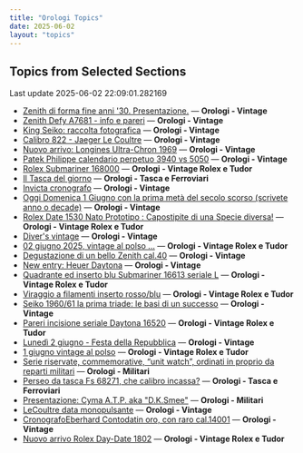 ```yaml
---
title: "Orologi Topics"
date: 2025-06-02
layout: "topics"
---
```


## Topics from Selected Sections

Last update 2025-06-02 22:09:01.282169

- [Zenith di forma fine anni '30. Presentazione.](https://orologi.forumfree.it/?t=80707941) — **Orologi - Vintage**
- [Zenith Defy A7681 - info e pareri](https://orologi.forumfree.it/?t=80712425) — **Orologi - Vintage**
- [King Seiko: raccolta fotografica](https://orologi.forumfree.it/?t=78946994) — **Orologi - Vintage**
- [Calibro 822 - Jaeger Le Coultre](https://orologi.forumfree.it/?t=52759964) — **Orologi - Vintage**
- [Nuovo arrivo: Longines Ultra-Chron 1969](https://orologi.forumfree.it/?t=80711169) — **Orologi - Vintage**
- [Patek Philippe calendario perpetuo 3940 vs 5050](https://orologi.forumfree.it/?t=76408201) — **Orologi - Vintage**
- [Rolex Submariner 168000](https://orologi.forumfree.it/?t=80709399) — **Orologi - Vintage Rolex e Tudor**
- [Il Tasca del giorno](https://orologi.forumfree.it/?t=80702163) — **Orologi - Tasca e Ferroviari**
- [Invicta cronografo](https://orologi.forumfree.it/?t=80712391) — **Orologi - Vintage**
- [Oggi Domenica 1 Giugno con la prima metà del secolo scorso (scrivete anno o decade)](https://orologi.forumfree.it/?t=80709879) — **Orologi - Vintage**
- [Rolex Date 1530 Nato Prototipo : Capostipite di una Specie diversa!](https://orologi.forumfree.it/?t=77078700) — **Orologi - Vintage Rolex e Tudor**
- [Diver's vintage](https://orologi.forumfree.it/?t=71608461) — **Orologi - Vintage**
- [02 giugno 2025, vintage al polso ...](https://orologi.forumfree.it/?t=80712071) — **Orologi - Vintage Rolex e Tudor**
- [Degustazione di un bello Zenith cal.40](https://orologi.forumfree.it/?t=80712780) — **Orologi - Vintage**
- [New entry: Heuer Daytona](https://orologi.forumfree.it/?t=80692975) — **Orologi - Vintage**
- [Quadrante ed inserto blu Submariner 16613 seriale L](https://orologi.forumfree.it/?t=80709553) — **Orologi - Vintage Rolex e Tudor**
- [Viraggio a filamenti inserto rosso/blu](https://orologi.forumfree.it/?t=80703308) — **Orologi - Vintage Rolex e Tudor**
- [Seiko 1960/61 la prima triade: le basi di un successo](https://orologi.forumfree.it/?t=80711444) — **Orologi - Vintage**
- [Pareri incisione seriale Daytona 16520](https://orologi.forumfree.it/?t=80706071) — **Orologi - Vintage Rolex e Tudor**
- [Lunedì 2 giugno - Festa della Repubblica](https://orologi.forumfree.it/?t=80711832) — **Orologi - Vintage**
- [1 giugno vintage al polso](https://orologi.forumfree.it/?t=80711180) — **Orologi - Vintage Rolex e Tudor**
- [Serie riservate, commemorative, “unit watch”, ordinati in proprio da reparti militari](https://orologi.forumfree.it/?t=70708713) — **Orologi - Militari**
- [Perseo da tasca Fs 68271, che calibro incassa?](https://orologi.forumfree.it/?t=80703237) — **Orologi - Tasca e Ferroviari**
- [Presentazione: Cyma A.T.P. aka "D.K.Smee"](https://orologi.forumfree.it/?t=80712327) — **Orologi - Militari**
- [LeCoultre data monopulsante](https://orologi.forumfree.it/?t=80711995) — **Orologi - Vintage**
- [CronografoEberhard Contodatin oro, con raro cal.14001](https://orologi.forumfree.it/?t=64689531) — **Orologi - Vintage**
- [Nuovo arrivo Rolex Day-Date 1802](https://orologi.forumfree.it/?t=80699711) — **Orologi - Vintage Rolex e Tudor**
